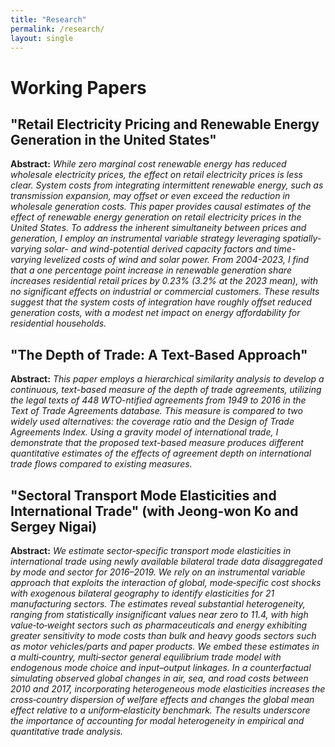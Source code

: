 ```yaml
---
title: "Research"
permalink: /research/
layout: single
---
```


# Working Papers
## "Retail Electricity Pricing and Renewable Energy Generation in the United States"
**Abstract:** _While zero marginal cost renewable energy has reduced wholesale electricity prices, the effect on retail electricity prices is less clear. System costs from integrating intermittent renewable energy, such as transmission expansion, may offset or even exceed the reduction in wholesale generation costs. This paper provides causal estimates of the effect of renewable energy generation on retail electricity prices in the United States. To address the inherent simultaneity between prices and generation, I employ an instrumental variable strategy leveraging spatially-varying solar- and wind-potential derived capacity factors and time-varying levelized costs of wind and solar power. From 2004-2023, I find that a one percentage point increase in renewable generation share increases residential retail prices by 0.23\% (3.2\% at the 2023 mean), with no significant effects on industrial or commercial customers. These results suggest that the system costs of integration have roughly offset reduced generation costs, with a modest net impact on energy affordability for residential households._

## "The Depth of Trade: A Text-Based Approach"
**Abstract:** _This paper employs a hierarchical similarity analysis to develop a continuous, text-based measure of the depth of trade agreements, utilizing the legal texts of 448 WTO-ntified agreements from 1949 to 2016 in the Text of Trade Agreements database. This measure is compared to two widely used alternatives: the coverage ratio and the Design of Trade Agreements Index. Using a gravity model of international trade, I demonstrate that the proposed text-based measure produces different quantitative estimates of the effects of agreement depth on international trade flows compared to existing measures._

## "Sectoral Transport Mode Elasticities and International Trade" (with Jeong-won Ko and Sergey Nigai)
**Abstract:** _We estimate sector‐specific transport mode elasticities in international trade using newly available bilateral trade data disaggregated by mode and sector for 2016–2019. We rely on an instrumental variable approach that exploits the interaction of global, mode‐specific cost shocks with exogenous bilateral geography to identify elasticities for 21 manufacturing sectors. The estimates reveal substantial heterogeneity, ranging from statistically insignificant values near zero to 11.4, with high value‐to‐weight sectors such as pharmaceuticals and energy exhibiting greater sensitivity to mode costs than bulk and heavy goods sectors such as motor vehicles/parts and paper products. We embed these estimates in a multi‐country, multi‐sector general equilibrium trade model with endogenous mode choice and input–output linkages. In a counterfactual simulating observed global changes in air, sea, and road costs between 2010 and 2017, incorporating heterogeneous mode elasticities increases the cross‐country dispersion of welfare effects and changes the global mean effect relative to a uniform‐elasticity benchmark. The results underscore the importance of accounting for modal heterogeneity in empirical and quantitative trade analysis._

